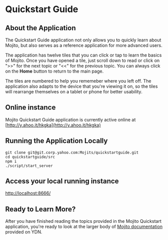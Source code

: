 # Quickstart Guide

## About the Application

The Quickstart Guide application not only allows you to quickly
learn about Mojito, but also serves as a reference application for
more advanced users.

The application has twelve tiles that you can click or tap
to learn the basics of Mojito. Once you have opened a tile, just
scroll down to read or click on ">>" for the next topic
or "<<" for the previous topic. You can always click on
the **Home** button to return to the main page.

The tiles are numbered to help you rememeber where you left off.
The application also adapts to the device that you're viewing it on,
so the tiles will rearrange themselves on a tablet or phone for
better usability. 

## Online instance
Mojito Quickstart Guide application is currently active online at [http://y.ahoo.it/hkgka](http://y.ahoo.it/hkgka)

## Running the Application Locally

    git clone git@git.corp.yahoo.com:Mojits/quickstartguide.git
    cd quickstartguide/src
    npm i
    ./script/start_server


## Access your local running instance

[http://localhost:8666/](http://localhost:8666/)

## Ready to Learn More?

After you have finished reading the topics provided in the Mojito Quickstart application,
you're ready to look at the larger body of [Mojito documentation](http://developer.yahoo.com/cocktails/mojito/docs)
provided on YDN. 

